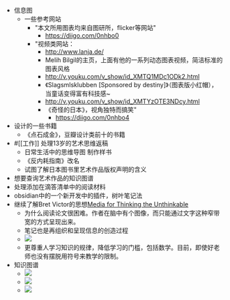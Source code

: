 - 信息图
    - 一些参考网站
        - "本文所用图表均来自图研所，flicker等网站"
            - https://diigo.com/0nhbo0
        - "视频类网站：
            - http://www.lanja.de/
            - Melih Bilgil的主页，上面有他的一系列动态图表视频，简洁标准的图表风格
            - http://v.youku.com/v_show/id_XMTQ1MDc1ODk2.html
            - 《Slagsmlsklubben [Sponsored by destiny]》（图表版小红帽），当童话变得富有科技感~
            - http://v.youku.com/v_show/id_XMTYzOTE3NDcy.html
            - 《奇怪的日本》，视角独特而搞笑"
                - https://diigo.com/0nhbo4
- 设计的一些书籍
    - 《点石成金》，豆瓣设计类前十的书籍
- #[[工作]] 处理13岁的艺术思维返稿
    - 日常生活中的思维导图 制作样书
    - 《反内耗指南》改名
    - 试图了解日本图书里艺术作品版权声明的含义
- 想要查询艺术作品的知识图谱
- 处理添加在滴答清单中的阅读材料
- obsidian中的一个新开发中的插件，树叶笔记法
- 继续了解Bret Victor的思想[Media for Thinking the Unthinkable](http://worrydream.com/MediaForThinkingTheUnthinkable/)
    - 为什么阅读论文很困难。作者在脑中有个图像，而只能通过文字这种窄带宽的方式呈现出来。
    - 笔记也是再组织和呈现信息的创造过程
    - ![](https://firebasestorage.googleapis.com/v0/b/firescript-577a2.appspot.com/o/imgs%2Fapp%2Fxinyiheng%2FrKenCIVza1.png?alt=media&token=74188902-fb4e-4468-accc-a3585804a872)
    - 更尊重人学习知识的规律，降低学习的门槛，包括数学。目前，即使好老师也没有摆脱用符号来教学的限制。
- 知识图谱
    - ![](https://firebasestorage.googleapis.com/v0/b/firescript-577a2.appspot.com/o/imgs%2Fapp%2Fxinyiheng%2Fbyi1eciwo6.png?alt=media&token=ae025258-b603-43c7-b091-58d7ec0631fb)
    - ![](https://firebasestorage.googleapis.com/v0/b/firescript-577a2.appspot.com/o/imgs%2Fapp%2Fxinyiheng%2FnB7vT9Efj_.png?alt=media&token=3f16470f-20fe-4872-9894-326d5df0054c)
    - ![](https://firebasestorage.googleapis.com/v0/b/firescript-577a2.appspot.com/o/imgs%2Fapp%2Fxinyiheng%2Fr9QTZ58yVz.png?alt=media&token=b33a8877-d017-408e-9103-93af3c7a519e)

